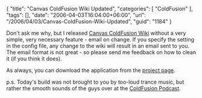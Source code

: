 {
	"title": "Canvas ColdFusion Wiki Updated",
	"categories": [
		"ColdFusion"
	],
	"tags": [],
	"date": "2006-04-03T16:04:00+06:00",
	"url": "/2006/04/03/Canvas-ColdFusion-Wiki-Updated",
	"guid": "1184"
}

Don't ask me why, but I released <a href="http://ray.camdenfamily.com/projects/canvas">Canvas ColdFusion Wiki</a> without a very simple, very necessary feature - email on change. If you specify the setting in the config file, any change to the wiki will result in an email sent to you. The email format is not great - so please send me feedback on how to clean it (if you think it does).

As always, you can download the application from the <a href="http://ray.camdenfamily.com/projects/canvas">project page</a>. 

p.s. Today's build was not brought to you by too-loud trance music, but rather the smooth sounds of the guys over at the <a href="http://www.coldfusionpodcast.com">ColdFusion Podcast</a>.